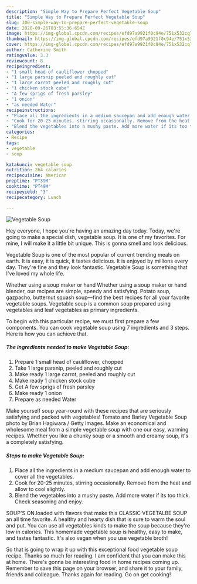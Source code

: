 ```yaml
---
description: "Simple Way to Prepare Perfect Vegetable Soup"
title: "Simple Way to Prepare Perfect Vegetable Soup"
slug: 300-simple-way-to-prepare-perfect-vegetable-soup
date: 2020-09-26T03:55:36.654Z
image: https://img-global.cpcdn.com/recipes/efd97a9921f0c94e/751x532cq70/vegetable-soup-recipe-main-photo.jpg
thumbnail: https://img-global.cpcdn.com/recipes/efd97a9921f0c94e/751x532cq70/vegetable-soup-recipe-main-photo.jpg
cover: https://img-global.cpcdn.com/recipes/efd97a9921f0c94e/751x532cq70/vegetable-soup-recipe-main-photo.jpg
author: Catherine Smith
ratingvalue: 3.3
reviewcount: 8
recipeingredient:
- "1 small head of cauliflower chopped"
- "1 large parsnip peeled and roughly cut"
- "1 large carrot peeled and roughly cut"
- "1 chicken stock cube"
- "A few sprigs of fresh parsley"
- "1 onion"
- "as needed Water"
recipeinstructions:
- "Place all the ingredients in a medium saucepan and add enough water to cover all the vegetables."
- "Cook for 20-25 minutes, stirring occasionally. Remove from the heat and allow to cool slightly."
- "Blend the vegetables into a mushy paste. Add more water if its too thick. Check seasoning and enjoy."
categories:
- Recipe
tags:
- vegetable
- soup

katakunci: vegetable soup 
nutrition: 264 calories
recipecuisine: American
preptime: "PT39M"
cooktime: "PT49M"
recipeyield: "3"
recipecategory: Lunch

---
```



![Vegetable Soup](https://img-global.cpcdn.com/recipes/efd97a9921f0c94e/751x532cq70/vegetable-soup-recipe-main-photo.jpg)

Hey everyone, I hope you're having an amazing day today. Today, we're going to make a special dish, vegetable soup. It is one of my favorites. For mine, I will make it a little bit unique. This is gonna smell and look delicious.

Vegetable Soup is one of the most popular of current trending meals on earth. It is easy, it is quick, it tastes delicious. It is enjoyed by millions every day. They're fine and they look fantastic. Vegetable Soup is something that I've loved my whole life.

Whether using a soup maker or hand Whether using a soup maker or hand blender, our recipes are simple, speedy and satisfying. Potato soup, gazpacho, butternut squash soup—find the best recipes for all your favorite vegetable soups. Vegetable soup is a common soup prepared using vegetables and leaf vegetables as primary ingredients.


To begin with this particular recipe, we must first prepare a few components. You can cook vegetable soup using 7 ingredients and 3 steps. Here is how you can achieve that.

<!--inarticleads1-->

##### The ingredients needed to make Vegetable Soup:

1. Prepare 1 small head of cauliflower, chopped
1. Take 1 large parsnip, peeled and roughly cut
1. Make ready 1 large carrot, peeled and roughly cut
1. Make ready 1 chicken stock cube
1. Get A few sprigs of fresh parsley
1. Make ready 1 onion
1. Prepare as needed Water


Make yourself soup year-round with these recipes that are seriously satisfying and packed with vegetables! Tomato and Barley Vegetable Soup photo by Brian Hagiwara / Getty Images. Make an economical and wholesome meal from a simple vegetable soup with one our easy, warming recipes. Whether you like a chunky soup or a smooth and creamy soup, it&#39;s a completely satisfying. 

<!--inarticleads2-->

##### Steps to make Vegetable Soup:

1. Place all the ingredients in a medium saucepan and add enough water to cover all the vegetables.
1. Cook for 20-25 minutes, stirring occasionally. Remove from the heat and allow to cool slightly.
1. Blend the vegetables into a mushy paste. Add more water if its too thick. Check seasoning and enjoy.


SOUP&#39;S ON.loaded with flavors that make this CLASSIC VEGETALBE SOUP an all time favorite. A healthy and hearty dish that is sure to warm the soul and put. You can use all vegetables kinds to make the soup because they&#39;re low in calories. This homemade vegetable soup is healthy, easy to make, and tastes fantastic. It&#39;s also vegan when you use vegetable broth! 

So that is going to wrap it up with this exceptional food vegetable soup recipe. Thanks so much for reading. I am confident that you can make this at home. There's gonna be interesting food in home recipes coming up. Remember to save this page on your browser, and share it to your family, friends and colleague. Thanks again for reading. Go on get cooking!
